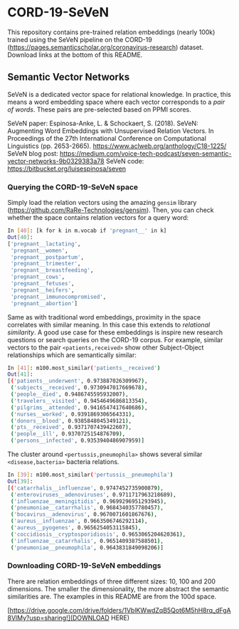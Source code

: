 # CORD-19-SeVeN

This repository contains pre-trained relation embeddings (nearly 100k) trained using the SeVeN pipeline on the CORD-19 (https://pages.semanticscholar.org/coronavirus-research) dataset. Download links at the bottom of this README.

## Semantic Vector Networks

SeVeN is a dedicated vector space for relational knowledge. In practice, this means a word embedding space where each vector corresponds to a _pair of words_. These pairs are pre-selected based on PPMI scores.

SeVeN paper: Espinosa-Anke, L. & Schockaert, S. (2018). SeVeN: Augmenting Word Embeddings with Unsupervised Relation Vectors. In Proceedings of the 27th International Conference on Computational Linguistics (pp. 2653-2665). https://www.aclweb.org/anthology/C18-1225/
SeVeN blog post: https://medium.com/voice-tech-podcast/seven-semantic-vector-networks-9b0329383a78
SeVeN code: https://bitbucket.org/luisespinosa/seven

### Querying the CORD-19-SeVeN space

Simply load the relation vectors using the amazing `gensim` library (https://github.com/RaRe-Technologies/gensim). Then, you can check whether the space contains relation vectors for a query word:

```bash
In [40]: [k for k in m.vocab if 'pregnant__' in k]
Out[40]: 
['pregnant__lactating',
 'pregnant__women',
 'pregnant__postpartum',
 'pregnant__trimester',
 'pregnant__breastfeeding',
 'pregnant__cows',
 'pregnant__fetuses',
 'pregnant__heifers',
 'pregnant__immunocompromised',
 'pregnant__abortion']
```

Same as with traditional word embeddings, proximity in the space correlates with similar meaning. In this case this extends to _relational similarity_. A good use case for these embeddings is inspire new research questions or search queries on the CORD-19 corpus. For example, similar vectors to the pair `<patients,received>` show other Subject-Object relationships which are semantically similar:

```bash
In [41]: m100.most_similar('patients__received')
Out[41]: 
[('patients__underwent', 0.973887026309967),
 ('subjects__received', 0.9730947017669678),
 ('people__died', 0.9486745595932007),
 ('travelers__visited', 0.9454649686813354),
 ('pilgrims__attended', 0.9416547417640686),
 ('nurses__worked', 0.9391869306564331),
 ('donors__blood', 0.9385848045349121),
 ('pts__received', 0.9371707439422607),
 ('people__ill', 0.9370725154876709),
 ('persons__infected', 0.9353940486907959)]
```

The cluster around `<pertussis,pneumophila>` shows several similar `<disease,bacteria>` bacteria relations.

```bash
In [39]: m100.most_similar('pertussis__pneumophila')
Out[39]: 
[('catarrhalis__influenzae', 0.9747452735900879),
 ('enteroviruses__adenoviruses', 0.9711717963218689),
 ('influenzae__meningitidis', 0.9699296951293945),
 ('pneumoniae__catarrhalis', 0.9684340357780457),
 ('bocavirus__adenovirus', 0.9670071601867676),
 ('aureus__influenzae', 0.9663506746292114),
 ('aureus__pyogenes', 0.9656254053115845),
 ('coccidiosis__cryptosporidiosis', 0.9653065204620361),
 ('influenzae__catarrhalis', 0.9651409387588501),
 ('pneumoniae__pneumophila', 0.9643831849098206)]
```

### Downloading CORD-19-SeVeN embeddings

There are relation embeddings of three different sizes: 10, 100 and 200 dimensions. The smaller the dimensionality, the more abstract the semantic similarities are. The examples in this README are from the 100d space.

[https://drive.google.com/drive/folders/1VblKWwdZqB5Qot6M5hH8rq_dFgA8VlMy?usp=sharing!](DOWNLOAD HERE)
